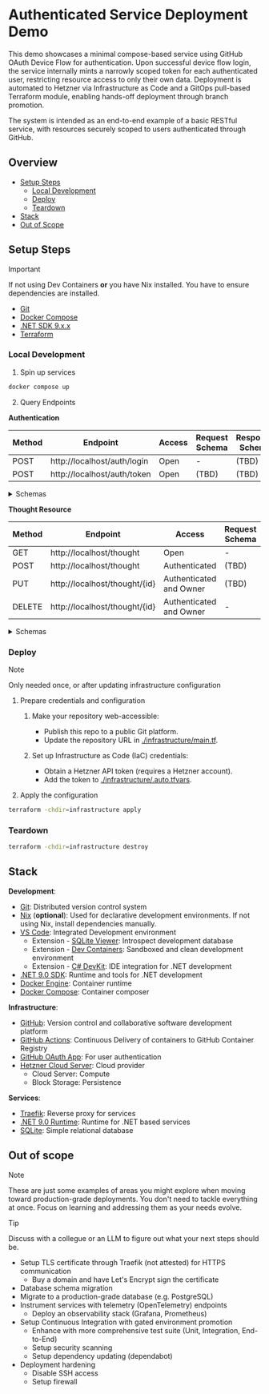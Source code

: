# Authenticated Service Deployment Demo

This demo showcases a minimal compose-based service using GitHub OAuth Device Flow for authentication. Upon successful device flow login, the service internally mints a narrowly scoped token for each authenticated user, restricting resource access to only their own data. Deployment is automated to Hetzner via Infrastructure as Code and a GitOps pull-based Terraform module, enabling hands-off deployment through branch promotion.

The system is intended as an end-to-end example of a basic RESTful service, with resources securely scoped to users authenticated through GitHub.

## Overview

- [Setup Steps](#setup-steps)
  - [Local Development](#local-development)
  - [Deploy](#deploy)
  - [Teardown](#teardown)
- [Stack](#stack)
- [Out of Scope](#out-of-scope)

## Setup Steps

> [!IMPORTANT]
> If not using Dev Containers **or** you have Nix installed. You have to ensure dependencies are installed.
>
> - [Git](https://git-scm.com/)
> - [Docker Compose](https://docs.docker.com/compose/)
> - [.NET SDK 9.x.x](https://dotnet.microsoft.com/en-us/download/dotnet/9.0)
> - [Terraform](https://www.terraform.io/)

### Local Development

1. Spin up services

```sh
docker compose up
```

2. Query Endpoints

**Authentication**

| Method | Endpoint                    | Access | Request Schema | Response Schema |
| ------ | --------------------------- | ------ | -------------- | --------------- |
| POST   | http://localhost/auth/login | Open   | -              | (TBD)           |
| POST   | http://localhost/auth/token | Open   | (TBD)          | (TBD)           |

<details>
<summary>Schemas</summary>

- **POST /auth/login**

  - Request:
    ```json
    {}
    ```
  - Response:
    ```json
    {}
    ```

- **POST /auth/token**
  - Request:
    ```json
    {}
    ```
  - Response:
    ```json
    {}
    ```

</details>

**Thought Resource**

| Method | Endpoint                      | Access                  | Request Schema | Response Schema |
| ------ | ----------------------------- | ----------------------- | -------------- | --------------- |
| GET    | http://localhost/thought      | Open                    | -              | (TBD)           |
| POST   | http://localhost/thought      | Authenticated           | (TBD)          | (TBD)           |
| PUT    | http://localhost/thought/{id} | Authenticated and Owner | (TBD)          | (TBD)           |
| DELETE | http://localhost/thought/{id} | Authenticated and Owner | -              | (TBD)           |

<details>
<summary>Schemas</summary>

- **POST /thought**

  - Request:
    ```json
    {}
    ```
  - Response:
    ```json
    {}
    ```

- **PUT /thought/{id}**

  - Request:
    ```json
    {}
    ```
  - Response:
    ```json
    {}
    ```

- **GET /thought**

  - Response:
    ```json
    {}
    ```

- **DELETE /thought/{id}**
  - Response:
    ```json
    {}
    ```

</details>

### Deploy

> [!NOTE]
> Only needed once, or after updating infrastructure configuration

1. Prepare credentials and configuration

   1. Make your repository web-accessible:

      - Publish this repo to a public Git platform.
      - Update the repository URL in [./infrastructure/main.tf](/infrastructure/main.tf).

   2. Set up Infrastructure as Code (IaC) credentials:
      - Obtain a Hetzner API token (requires a Hetzner account).
      - Add the token to [./infrastructure/.auto.tfvars](/infrastructure/.auto.tfvars).

2. Apply the configuration

```sh
terraform -chdir=infrastructure apply
```

### Teardown

```sh
terraform -chdir=infrastructure destroy
```

## Stack

**Development**:

- [Git](https://git-scm.com/): Distributed version control system
- [Nix](https://nixos.org/) (**optional**): Used for declarative development environments. If not using Nix, install dependencies manually.
- [VS Code](https://code.visualstudio.com/): Integrated Development environment
  - Extension - [SQLite Viewer](https://marketplace.visualstudio.com/items?itemName=qwtel.sqlite-viewer): Introspect development database
  - Extension - [Dev Containers](https://marketplace.visualstudio.com/items?itemName=ms-vscode-remote.remote-containers): Sandboxed and clean development environment
  - Extension - [C# DevKit](https://marketplace.visualstudio.com/items?itemName=ms-dotnettools.csdevkit): IDE integration for .NET development
- [.NET 9.0 SDK](https://dotnet.microsoft.com/en-us/download/dotnet/9.0): Runtime and tools for .NET development
- [Docker Engine](https://docs.docker.com/engine/): Container runtime
- [Docker Compose](https://docs.docker.com/compose/): Container composer

**Infrastructure**:

- [GitHub](): Version control and collaborative software development platform
- [GitHub Actions](): Continuous Delivery of containers to GitHub Container Registry
- [GitHub OAuth App](https://github.com/): For user authentication
- [Hetzner Cloud Server](https://www.hetzner.com/cloud/): Cloud provider
  - Cloud Server: Compute
  - Block Storage: Persistence

**Services**:

- [Traefik](https://traefik.io/): Reverse proxy for services
- [.NET 9.0 Runtime](https://dotnet.microsoft.com/en-us/download/dotnet/9.0): Runtime for .NET based services
- [SQLite](https://www.sqlite.org/index.html): Simple relational database

## Out of scope

> [!NOTE]
> These are just some examples of areas you might explore when moving toward production-grade deployments.
> You don't need to tackle everything at once. Focus on learning and addressing them as your needs evolve.

> [!TIP]
> Discuss with a collegue or an LLM to figure out what your next steps should be.

- Setup TLS certificate through Traefik (not attested) for HTTPS communication
  - Buy a domain and have Let's Encrypt sign the certificate
- Database schema migration
- Migrate to a production-grade database (e.g. PostgreSQL)
- Instrument services with telemetry (OpenTelemetry) endpoints
  - Deploy an observability stack (Grafana, Prometheus)
- Setup Continuous Integration with gated environment promotion
  - Enhance with more comprehensive test suite (Unit, Integration, End-to-End)
  - Setup security scanning
  - Setup dependency updating (dependabot)
- Deployment hardening
  - Disable SSH access
  - Setup firewall
